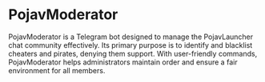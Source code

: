 # PojavModerator
PojavModerator is a Telegram bot designed to manage the PojavLauncher chat community effectively. Its primary purpose is to identify and blacklist cheaters and pirates, denying them support. With user-friendly commands, PojavModerator helps administrators maintain order and ensure a fair environment for all members.
